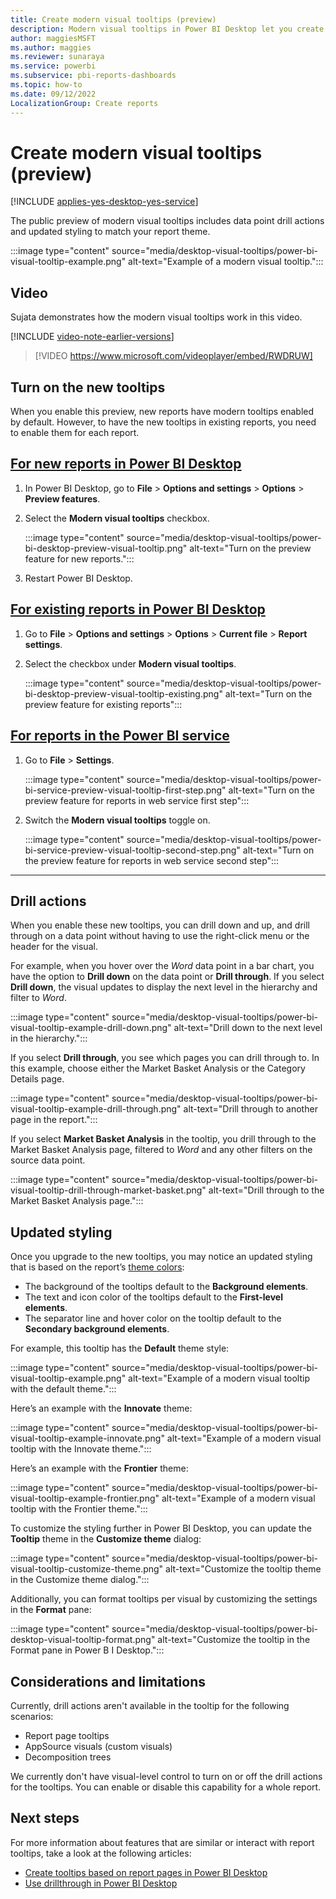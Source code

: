 ```yaml
---
title: Create modern visual tooltips (preview)
description: Modern visual tooltips in Power BI Desktop let you create rich hover-based tooltips for visuals in your reports.
author: maggiesMSFT
ms.author: maggies
ms.reviewer: sunaraya
ms.service: powerbi
ms.subservice: pbi-reports-dashboards
ms.topic: how-to
ms.date: 09/12/2022
LocalizationGroup: Create reports
---
```


# Create modern visual tooltips (preview)

[!INCLUDE [applies-yes-desktop-yes-service](../includes/applies-yes-desktop-yes-service.md)]

The public preview of modern visual tooltips includes data point drill actions and updated styling to match your report theme.

:::image type="content" source="media/desktop-visual-tooltips/power-bi-visual-tooltip-example.png" alt-text="Example of a modern visual tooltip.":::

## Video

Sujata demonstrates how the modern visual tooltips work in this video.

[!INCLUDE [video-note-earlier-versions](../includes/video-note-earlier-versions.md)]

> [!VIDEO https://www.microsoft.com/videoplayer/embed/RWDRUW]

## Turn on the new tooltips

When you enable this preview, new reports have modern tooltips enabled by default. However, to have the new tooltips in existing reports, you need to enable them for each report.

## [For new reports in Power BI Desktop](#tab/desktop-new)

1. In Power BI Desktop, go to **File** > **Options and settings** > **Options** > **Preview features**.
1. Select the **Modern visual tooltips** checkbox.

    :::image type="content" source="media/desktop-visual-tooltips/power-bi-desktop-preview-visual-tooltip.png" alt-text="Turn on the preview feature for new reports.":::

1. Restart Power BI Desktop.

## [For existing reports in Power BI Desktop](#tab/desktop-existing)

1. Go to **File** > **Options and settings** > **Options** > **Current file** > **Report settings**.
1. Select the checkbox under **Modern visual tooltips**.  

    :::image type="content" source="media/desktop-visual-tooltips/power-bi-desktop-preview-visual-tooltip-existing.png" alt-text="Turn on the preview feature for existing reports":::

## [For reports in the Power BI service](#tab/web)

1. Go to **File** > **Settings**.

    :::image type="content" source="media/desktop-visual-tooltips/power-bi-service-preview-visual-tooltip-first-step.png" alt-text="Turn on the preview feature for reports in web service first step":::

1. Switch the **Modern visual tooltips** toggle on.  

    :::image type="content" source="media/desktop-visual-tooltips/power-bi-service-preview-visual-tooltip-second-step.png" alt-text="Turn on the preview feature for reports in web service second step":::

---

## Drill actions

When you enable these new tooltips, you can drill down and up, and drill through on a data point without having to use the right-click menu or the header for the visual.  

For example, when you hover over the *Word* data point in a bar chart, you have the option to **Drill down** on the data point or **Drill through**. If you select **Drill down**, the visual updates to display the next level in the hierarchy and filter to *Word*.

:::image type="content" source="media/desktop-visual-tooltips/power-bi-visual-tooltip-example-drill-down.png" alt-text="Drill down to the next level in the hierarchy.":::

If you select **Drill through**, you see which pages you can drill through to. In this example, choose either the Market Basket Analysis or the Category Details page.

:::image type="content" source="media/desktop-visual-tooltips/power-bi-visual-tooltip-example-drill-through.png" alt-text="Drill through to another page in the report.":::

If you select **Market Basket Analysis** in the tooltip, you drill through to the Market Basket Analysis page, filtered to *Word* and any other filters on the source data point.

:::image type="content" source="media/desktop-visual-tooltips/power-bi-visual-tooltip-drill-through-market-basket.png" alt-text="Drill through to the Market Basket Analysis page.":::

## Updated styling

Once you upgrade to the new tooltips, you may notice an updated styling that is based on the report’s [theme colors](desktop-report-themes.md#setting-structural-colors):

- The background of the tooltips default to the **Background elements**.
- The text and icon color of the tooltips default to the **First-level elements**.
- The separator line and hover color on the tooltip default to the **Secondary background elements**.

For example, this tooltip has the **Default** theme style:  

:::image type="content" source="media/desktop-visual-tooltips/power-bi-visual-tooltip-example.png" alt-text="Example of a modern visual tooltip with the default theme.":::

Here’s an example with the **Innovate** theme:  

:::image type="content" source="media/desktop-visual-tooltips/power-bi-visual-tooltip-example-innovate.png" alt-text="Example of a modern visual tooltip with the Innovate theme.":::

Here’s an example with the **Frontier** theme:  

:::image type="content" source="media/desktop-visual-tooltips/power-bi-visual-tooltip-example-frontier.png" alt-text="Example of a modern visual tooltip with the Frontier theme.":::

To customize the styling further in Power BI Desktop, you can update the **Tooltip** theme in the **Customize theme** dialog:

:::image type="content" source="media/desktop-visual-tooltips/power-bi-visual-tooltip-customize-theme.png" alt-text="Customize the tooltip theme in the Customize theme dialog.":::

Additionally, you can format tooltips per visual by customizing the settings in the **Format** pane:

:::image type="content" source="media/desktop-visual-tooltips/power-bi-desktop-visual-tooltip-format.png" alt-text="Customize the tooltip in the Format pane in Power B I Desktop.":::

## Considerations and limitations

Currently, drill actions aren't available in the tooltip for the following scenarios:

- Report page tooltips
- AppSource visuals (custom visuals)
- Decomposition trees

We currently don't have visual-level control to turn on or off the drill actions for the tooltips. You can enable or disable this capability for a whole report.

## Next steps

For more information about features that are similar or interact with report tooltips, take a look at the following articles:

* [Create tooltips based on report pages in Power BI Desktop](desktop-tooltips.md)
* [Use drillthrough in Power BI Desktop](desktop-drillthrough.md)
